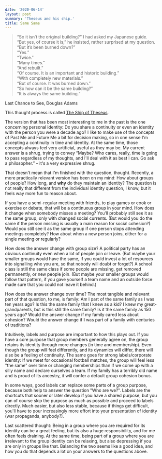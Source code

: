 ```yaml
---
date: '2020-06-14'
layout: post
summary: 'Theseus and his ship.'
title: Same Same
---
```


<blockquote>

“So it isn’t the original building?” I had asked my Japanese guide.<br>
“But yes, of course it is,” he insisted, rather surprised at my question.<br>
“But it’s been burned down?”<br>
“Yes.”<br>
“Twice.”<br>
“Many times.”<br>
“And rebuilt.”<br>
“Of course. It is an important and historic building.”<br>
“With completely new materials.”<br>
“But of course. It was burned down.”<br>
“So how can it be the same building?”<br>
“It is always the same building.”

</blockquote>

<p class="source">Last Chance to See, Douglas Adams</p>

This thought process is called [The Ship of Theseus](https://en.wikipedia.org/wiki/Ship_of_Theseus).

The version that has been most interesting to me in the past is the one concerning personal identity: Do you share a
continuity or even an identity with the person you were a decade ago? I like to make use of the concepts of Past Me and
Future Me a bit for decision making, so in one sense I'm accepting a continuity in time and identity. At the same time,
those concepts always feel very artificial, useful as they may be. My current answer is a shrug, trying
to convey “Maybe? Who cares, really, time is going to pass regardless of my thoughts, and I'll deal with it as best I
can. Go ask a philosopher.” – it's a very expressive shrug.

That doesn't mean that I'm finished with the question, thought. Recently, a more practically relevant version has been
on my mind: How about groups of people? How long, and **why** do they maintain an identity? The question is not really
that different from the individual identity question, I know, but it feels way more fun to reason about.

If you have a semi-regular meeting with friends, to play games or cook or exercise or debate, that will be a continuous
group in your mind. How does it change when somebody misses a meeting? You'll probably still see it as the same group,
only with changed social currents. (But would you do the same if the person missing is usually a main reason for social
cohesion?) Would you still see it as the same group if one person stops attending meetings completely? How about when a
new person joins, either for a single meeting or regularly?

How does the answer change with group size? A political party has an obvious continuity even when a lot of people join
or leave. (But maybe your smaller groups would have the same, if you could invest a lot of resources into signalling who
you are, so that nobody will doubt or forget?) A school class is still the same class if some people are missing, get
removed permanently, or new people join. (But maybe your smaller groups would follow that pattern, if you gave yourself
a team name and an outside force made sure that you could not leave it behind.)

How does the answer change over time? The most tangible and relevant part of that question, to me, is family: Am I part
of the same family as I was ten years ago? Is this the same family that I knew as a kid? I knew my great-grandparents,
but is this still the same family? Is it the same family as 150 years ago? Would the answer change if my family cared
less about cohesion? Would the answer change if I was part of a family with centuries of traditions?

Intuitively, labels and purpose are important to how this plays out. If you have a core purpose that group members
generally agree on, the group retains its identity through more changes (in time and membership). Even though the group
will feel differently, and its dynamics will differ, there will also be a feeling of continuity. The same goes for
strong labels/corporate identity: If we meet for occasional football matches, the group will feel less "the same" over
time or changing memberships than if we come up with a silly name and declare ourselves a team. If my family has a
terribly old name and is proud of its ancestry, it will confer a default group cohesion bonus.

In some ways, good labels can replace some parts of a group purpose, because both help to answer the question "Who are
we?". Labels are the shortcuts that sooner or later develop if you have a shared purpose, but you can of course skip the
purpose as much as possible and proceed to labels directly. Much easier, but also less stable, because if things get
difficult, you'll have to pour increasingly more effort into your presentation of identity (war propaganda, anybody?).

Last scattered thought: Being in a group where you are required for its identity can be a great feeling, but its also a
huge responsibility, and for me often feels draining. At the same time, being part of a group where you are irrelevant
to the group identity can be relaxing, but also depressing if you are only in groups like that. Balancing the two seems
like a good idea, and how you do that depends a lot on your answers to the questions above.

